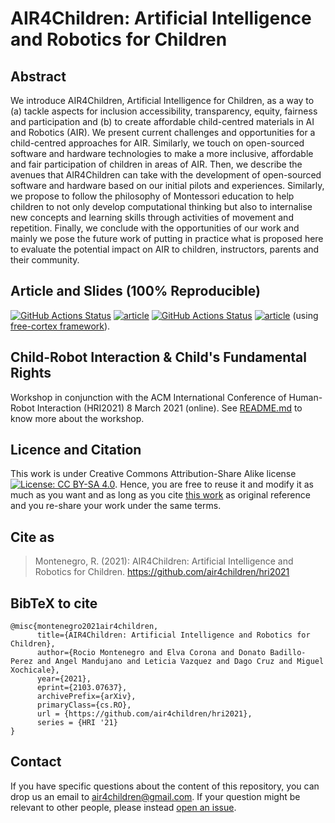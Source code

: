 # AIR4Children: Artificial Intelligence and Robotics for Children 

## Abstract
We introduce AIR4Children, Artificial Intelligence for Children, as a way to (a) tackle aspects for inclusion accessibility, transparency, equity, fairness and participation and (b) to create affordable child-centred materials in AI and Robotics (AIR). 
We present current challenges and opportunities for a child-centred approaches for AIR. 
Similarly, we touch on open-sourced software and hardware technologies to make a more inclusive, affordable and fair participation of children in areas of AIR. 
Then, we describe the avenues that AIR4Children can take with the development of open-sourced software and hardware based on our initial pilots and experiences.
Similarly, we propose to follow the philosophy of Montessori education to help children to not only develop computational thinking but also to internalise new concepts and learning skills through activities of movement and repetition.
Finally, we conclude with the opportunities of our work and mainly we pose the future work of putting in practice what is proposed here to evaluate the potential impact on AIR to children, instructors, parents and their community. 

## Article and Slides (100% Reproducible)
[![GitHub Actions Status](https://github.com/air4children/hri2021/workflows/Compiling-TeX-Article/badge.svg)](https://github.com/air4children/hri2021/actions) [![article](https://img.shields.io/badge/read-article-blue.svg)](https://github.com/air4children/hri2021/blob/pdfs/article.pdf)  [![GitHub Actions Status](https://github.com/air4children/hri2021/workflows/Compiling-TeX-Slides/badge.svg)](https://github.com/air4children/hri2021/actions) [![article](https://img.shields.io/badge/see-slides-blue.svg)](https://github.com/air4children/hri2021/blob/pdfs/slides.pdf) (using [free-cortex framework](https://github.com/free-cortex/framework)).

## Child-Robot Interaction & Child's Fundamental Rights
Workshop in conjunction with the ACM International Conference of Human-Robot Interaction (HRI2021)
8 March 2021 (online). See [README.md](workshop/README.md) to know more about the workshop.

## Licence and Citation 
This work is under Creative Commons Attribution-Share Alike license [![License: CC BY-SA 4.0](https://licensebuttons.net/l/by-sa/4.0/80x15.png)](https://creativecommons.org/licenses/by-sa/4.0/). 
Hence, you are free to reuse it and modify it as much as you want and as long as you cite [this work](https://github.com/air4children/hri2021) as original reference and you re-share your work under the same terms.

## Cite as 
> Montenegro, R. (2021): AIR4Children: Artificial Intelligence and Robotics for Children. https://github.com/air4children/hri2021

## BibTeX to cite
```
@misc{montenegro2021air4children,
      title={AIR4Children: Artificial Intelligence and Robotics for Children}, 
      author={Rocio Montenegro and Elva Corona and Donato Badillo-Perez and Angel Mandujano and Leticia Vazquez and Dago Cruz and Miguel Xochicale},
      year={2021},
      eprint={2103.07637},
      archivePrefix={arXiv},
      primaryClass={cs.RO},
      url = {https://github.com/air4children/hri2021},
      series = {HRI '21}
}

```

## Contact 
If you have specific questions about the content of this repository, you can drop us an email to [air4children@gmail.com](mailto:air4children@gmail.com?subject="[questions]"). 
If your question might be relevant to other people, please instead [open an issue](https://github.com/air4children/hri2021/issues).
